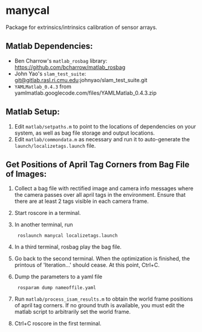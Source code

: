 # manycal
Package for extrinsics/intrinsics calibration of sensor arrays.

## Matlab Dependencies:
* Ben Charrow's <code>matlab_rosbag</code> library: https://github.com/bcharrow/matlab_rosbag
* John Yao's <code>slam_test_suite</code>: git@gitlab.rasl.ri.cmu.edu:johnyao/slam_test_suite.git
* <code>YAMLMatlab_0.4.3</code> from yamlmatlab.googlecode.com/files/YAMLMatlab_0.4.3.zip

## Matlab Setup:
1. Edit <code>matlab/setpaths.m</code> to point to the locations of dependencies on your system, as well as bag file storage and output locations.
2. Edit <code>matlab/commondata.m</code> as necessary and run it to auto-generate the <code>launch/localizetags.launch</code> file.

## Get Positions of April Tag Corners from Bag File of Images:
1. Collect a bag file with rectified image and camera info messages where the camera passes over all april tags in the environment. Ensure that there are at least 2 tags visible in each camera frame.
2. Start roscore in a terminal.
3. In another terminal, run

        roslaunch manycal localizetags.launch

4. In a third terminal, rosbag play the bag file.
5. Go back to the second terminal. When the optimization is finished, the printous of 'Iteration...' should cease. At this point, Ctrl+C.
6. Dump the parameters to a yaml file

        rosparam dump nameoffile.yaml

7. Run <code>matlab/process_isam_results.m</code> to obtain the world frame positions of april tag corners. If no ground truth is available, you must edit the matlab script to arbitrarily set the world frame.
8. Ctrl+C roscore in the first terminal.
